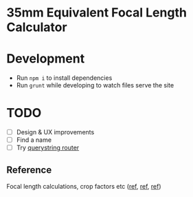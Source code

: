 # 35mm Equivalent Focal Length Calculator

# Development
* Run `npm i` to install dependencies
* Run `grunt` while developing to watch files serve the site

# TODO
- [ ] Design & UX improvements
- [ ] Find a name
- [ ] Try [querystring router](https://github.com/skidding/react-querystring-router)

## Reference
Focal length calculations, crop factors etc ([ref](http://www.wikiwand.com/en/Crop_factor), [ref](http://www.wikiwand.com/en/35_mm_equivalent_focal_length), [ref](http://www.wikiwand.com/en/Image_sensor_format))
